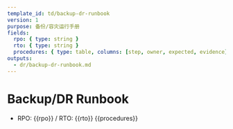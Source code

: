 ```yaml
---
template_id: td/backup-dr-runbook
version: 1
purpose: 备份/容灾运行手册
fields:
  rpo: { type: string }
  rto: { type: string }
  procedures: { type: table, columns: [step, owner, expected, evidence] }
outputs:
  - dr/backup-dr-runbook.md
---
```


# Backup/DR Runbook

- RPO: {{rpo}} / RTO: {{rto}}
  {{procedures}}
